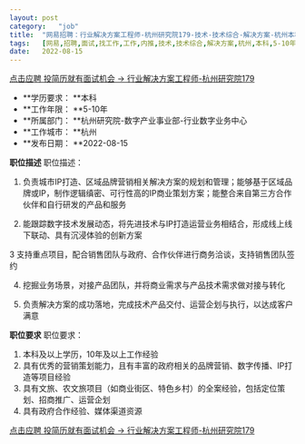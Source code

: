 ```yaml
---
layout:	post
category:	"job"
title:	"网易招聘：行业解决方案工程师-杭州研究院179-技术-技术综合-解决方案-杭州本科5-10年"
tags:	[网易,招聘,面试,找工作,工作,内推,技术,技术综合,解决方案,杭州,本科,5-10年]
date:	2022-08-15
---
```


[点击应聘 投简历就有面试机会 -> 行业解决方案工程师-杭州研究院179](http://mobile.bole.netease.com/bole/boleDetail?id=33772&employeeId=346f03c3cda5f04c&key=all)



- **学历要求： **本科
- **工作年限： **5-10年
- **所属部门： **杭州研究院-数字产业事业部-行业数字业务中心
- **工作城市： **杭州
- **发布日期： **2022-08-15



**职位描述**
职位描述：
1. 负责城市IP打造、区域品牌营销相关解决方案的规划和管理；能够基于区域品牌或IP，制作逻辑缜密、可行性高的IP商业策划方案；能整合来自第三方合作伙伴和自行研发的产品和服务

2. 能跟踪数字技术发展动态，将先进技术与IP打造运营业务相结合，形成线上线下联动、具有沉浸体验的创新方案

3 支持重点项目，配合销售团队与政府、合作伙伴进行商务洽谈，支持销售团队签约

4. 挖掘业务场景，对接产品团队，并将商业需求与产品技术需求做对接与转化

5. 负责解决方案的成功落地，完成技术产品交付、运营企划与执行，以达成客户满意








**职位要求**
职位要求：
1. 本科及以上学历，10年及以上工作经验
2. 具有优秀的营销策划能力，且有丰富的政府相关的品牌营销、数字传播、IP打造等项目经验
3. 具有文旅、农文旅项目（如商业街区、特色乡村）的全案经验，包括定位策划、招商推广、运营企划
4. 具有政府合作经验、媒体渠道资源



[点击应聘 投简历就有面试机会 -> 行业解决方案工程师-杭州研究院179](http://mobile.bole.netease.com/bole/boleDetail?id=33772&employeeId=346f03c3cda5f04c&key=all)